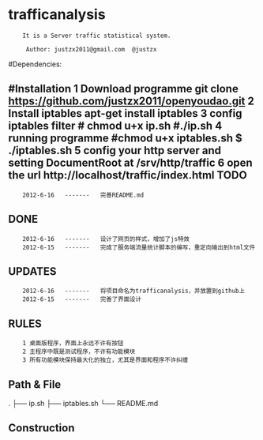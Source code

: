 # trafficanalysis

        It is a Server traffic statistical system.

         Author: justzx2011@gmail.com  @justzx
        

#Dependencies:
        
#Installation
        1 Download programme
         git clone https://github.com/justzx2011/openyoudao.git
        2 Install iptables 
         apt-get install iptables
        3 config iptables filter 
         # chmod u+x ip.sh
         #./ip.sh
        4 running programme
         #chmod u+x iptables.sh
         $ ./iptables.sh 
        5 config your http server and setting DocumentRoot at /srv/http/traffic
        6 open the url http://localhost/traffic/index.html
TODO
--------------
        2012-6-16   -------   完善README.md
DONE
-----  
        2012-6-16   -------   设计了网页的样式，增加了js特效
        2012-6-15   -------   完成了服务端流量统计脚本的编写，重定向输出到html文件
UPDATES
--------------
        2012-6-16   -------   将项目命名为trafficanalysis，并放置到github上
        2012-6-15   -------   完善了界面设计
RULES
----
        1 桌面版程序，界面上永远不许有按钮
        2 主程序中既是测试程序，不许有功能模块
        3 所有功能模块保持最大化的独立，尤其是界面和程序不许纠缠


Path & File
----
<p>
.
├── ip.sh
├── iptables.sh
└── README.md
</p>

Construction
----

